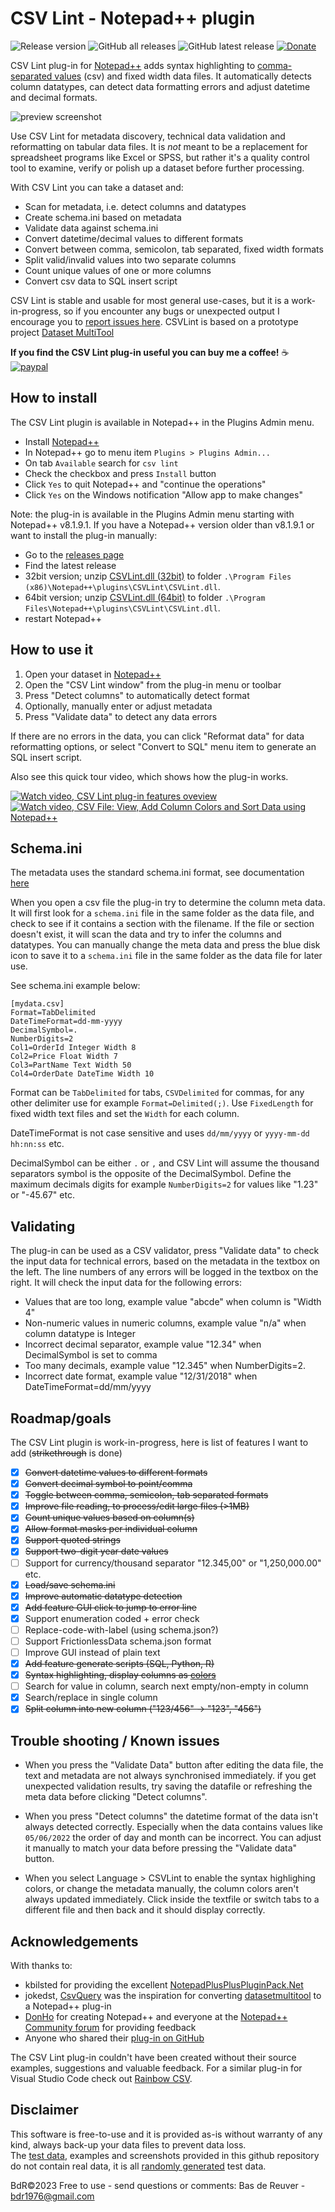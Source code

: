 CSV Lint - Notepad++ plugin
===========================
![Release version](https://img.shields.io/github/v/release/BdR76/CSVLint) ![GitHub all releases](https://img.shields.io/github/downloads/BdR76/CSVLint/total) ![GitHub latest release](https://img.shields.io/github/downloads/BdR76/CSVLint/latest/total) [![Donate](https://img.shields.io/badge/Donate-PayPal-green.svg)](https://www.paypal.com/donate/?hosted_button_id=T8QZSFBNAPERL)   

CSV Lint plug-in for [Notepad++](http://notepad-plus-plus.org/) adds
syntax highlighting to [comma-separated values](https://en.wikipedia.org/wiki/Comma-separated_values)
(csv) and fixed width data files. It automatically detects column datatypes,
can detect data formatting errors and adjust datetime and decimal formats.

![preview screenshot](/csvlint_preview.png?raw=true "CSVLint plug-in preview")

Use CSV Lint for metadata discovery, technical data validation and
reformatting on tabular data files. It is _not_ meant to be a replacement for
spreadsheet programs like Excel or SPSS, but rather it's a quality control
tool to examine, verify or polish up a dataset before further processing.

With CSV Lint you can take a dataset and:

* Scan for metadata, i.e. detect columns and datatypes
* Create schema.ini based on metadata
* Validate data against schema.ini
* Convert datetime/decimal values to different formats
* Convert between comma, semicolon, tab separated, fixed width formats
* Split valid/invalid values into two separate columns
* Count unique values of one or more columns
* Convert csv data to SQL insert script

CSV Lint is stable and usable for most general use-cases, but it is a work-in-progress, 
so if you encounter any bugs or unexpected output I encourage you to [report issues here](https://github.com/BdR76/CSVLint/issues).
CSVLint is based on a prototype project [Dataset MultiTool](https://github.com/BdR76/datasetmultitool)

**If you find the CSV Lint plug-in useful you can buy me a coffee!** ☕  
[![paypal](https://www.paypalobjects.com/en_US/i/btn/btn_donateCC_LG.gif)](https://www.paypal.com/donate/?hosted_button_id=T8QZSFBNAPERL)

How to install
--------------

The CSV Lint plugin is available in Notepad++ in the Plugins Admin menu.

* Install [Notepad++](https://notepad-plus-plus.org/)
* In Notepad++ go to menu item `Plugins > Plugins Admin...`
* On tab `Available` search for `csv lint`
* Check the checkbox and press `Install` button
* Click `Yes` to quit Notepad++ and "continue the operations"
* Click `Yes` on the Windows notification "Allow app to make changes"

Note: the plug-in is available in the Plugins Admin menu starting with
Notepad++ v8.1.9.1. If you have a Notepad++ version older than v8.1.9.1 or
want to install the plug-in manually:

* Go to the [releases page](https://github.com/BdR76/CSVLint/releases)
* Find the latest release
* 32bit version; unzip [CSVLint.dll (32bit)](../../releases/download/0.4.6.6/CSVLint_x86.zip/) to folder `.\Program Files (x86)\Notepad++\plugins\CSVLint\CSVLint.dll`.
* 64bit version; unzip [CSVLint.dll (64bit)](../../releases/download/0.4.6.6/CSVLint_x64.zip/) to folder `.\Program Files\Notepad++\plugins\CSVLint\CSVLint.dll`.
* restart Notepad++

How to use it
-------------

1. Open your dataset in [Notepad++](http://notepad-plus-plus.org/)
2. Open the "CSV Lint window" from the plug-in menu or toolbar
3. Press "Detect columns" to automatically detect format
4. Optionally, manually enter or adjust metadata
5. Press "Validate data" to detect any data errors

If there are no errors in the data, you can click "Reformat data" for data
reformatting options, or select "Convert to SQL" menu item to generate an
SQL insert script.

Also see this quick tour video, which shows how the plug-in works.

[![Watch video, CSV Lint plug-in features oveview](http://img.youtube.com/vi/_Me-ICCBu60/mqdefault.jpg)](http://www.youtube.com/watch?v=_Me-ICCBu60 "CSV Lint plug-in Notepad++") [![Watch video, CSV File: View, Add Column Colors and Sort Data using Notepad++](http://img.youtube.com/vi/k6w5BcaSqHc/mqdefault.jpg)](http://www.youtube.com/watch?v=k6w5BcaSqHc "CSV File: View, Add Column Colors and Sort Data using Notepad++")


Schema.ini
----------
The metadata uses the standard schema.ini format, see documentation
[here](https://docs.microsoft.com/en-us/sql/odbc/microsoft/schema-ini-file-text-file-driver?view=sql-server-ver15)

When you open a csv file the plug-in try to determine the column meta data.
It will first look for a `schema.ini` file in the same folder as the data
file, and check to see if it contains a section with the filename. If the file
or section doesn't exist, it will scan the data and try to infer the columns
and datatypes. You can manually change the meta data and press the blue disk
icon to save it to a `schema.ini` file in the same folder as the data file for
later use.

See schema.ini example below:

	[mydata.csv]
	Format=TabDelimited
	DateTimeFormat=dd-mm-yyyy
	DecimalSymbol=.
	NumberDigits=2
	Col1=OrderId Integer Width 8
	Col2=Price Float Width 7
	Col3=PartName Text Width 50
	Col4=OrderDate DateTime Width 10

Format can be `TabDelimited` for tabs, `CSVDelimited` for commas, for any other
delimiter use for example `Format=Delimited(;)`. Use `FixedLength` for fixed
width text files and set the `Width` for each column.

DateTimeFormat is not case sensitive and uses `dd/mm/yyyy` or
`yyyy-mm-dd hh:nn:ss` etc.

DecimalSymbol can be either `.` or `,` and CSV Lint will assume the thousand
separators symbol is the opposite of the DecimalSymbol. Define the maximum
decimals digits for example `NumberDigits=2` for values like "1.23" or "-45.67"
etc.

Validating 
----------
The plug-in can be used as a CSV validator, press "Validate data" to check the
input data for technical errors, based on the metadata in the textbox on the
left. The line numbers of any errors will be logged in the textbox on the
right. It will check the input data for the following errors:

* Values that are too long, example value "abcde" when column is "Width 4"
* Non-numeric values in numeric columns, example value "n/a" when column datatype is Integer
* Incorrect decimal separator, example value "12.34" when DecimalSymbol is set to comma
* Too many decimals, example value "12.345" when NumberDigits=2.
* Incorrect date format, example value "12/31/2018" when DateTimeFormat=dd/mm/yyyy

Roadmap/goals
-------------
The CSV Lint plugin is work-in-progress, here is list of features I want to add (~~strikethrough~~ is done)

- [x] ~~Convert datetime values to different formats~~
- [x] ~~Convert decimal symbol to point/comma~~
- [x] ~~Toggle between comma, semicolon, tab separated formats~~
- [x] ~~Improve file reading, to process/edit large files (>1MB)~~
- [x] ~~Count unique values based on column(s)~~
- [x] ~~Allow format masks per individual column~~
- [x] ~~Support quoted strings~~
- [x] ~~Support two-digit year date values~~
- [ ] Support for currency/thousand separator "12.345,00" or "1,250,000.00" etc.
- [x] ~~Load/save schema.ini~~
- [x] ~~Improve automatic datatype detection~~
- [x] ~~Add feature GUI click to jump to error line~~
- [x] Support enumeration coded + error check
- [ ] Replace-code-with-label (using schema.json?)
- [ ] Support FrictionlessData schema.json format
- [ ] Improve GUI instead of plain text
- [x] ~~Add feature generate scripts (SQL, Python, R)~~
- [x] ~~Syntax highlighting, display columns as [colors](https://community.notepad-plus-plus.org/topic/21124/c-adding-a-custom-styler-or-lexer-in-c-for-scintilla-notepad/)~~
- [ ] Search for value in column, search next empty/non-empty in column
- [x] Search/replace in single column
- [x] ~~Split column into new column ("123/456" -> "123", "456")~~

Trouble shooting / Known issues
-------------------------------
* When you press the "Validate Data" button after editing the data file, the
text and metadata are not always synchronised immediately. if you get
unexpected validation results, try saving the datafile or refreshing the meta
data before clicking "Detect columns".

* When you press "Detect columns" the datetime format of the data isn't always
detected correctly. Especially when the data contains values like `05/06/2022`
the order of day and month can be incorrect. You can adjust it manually to
match your data before pressing the "Validate data" button.

* When you select Language > CSVLint to enable the syntax highlighing colors,
or change the metadata manually, the column colors aren't always updated
immediately. Click inside the textfile or switch tabs to a different file and
then back and it should display correctly.

Acknowledgements
----------------
With thanks to:

* kbilsted for providing the excellent
[NotepadPlusPlusPluginPack.Net](https://github.com/kbilsted/NotepadPlusPlusPluginPack.Net)
* jokedst, [CsvQuery](https://github.com/jokedst/CsvQuery) was the inspiration for converting [datasetmultitool](https://github.com/BdR76/datasetmultitool) to a Notepad++ plug-in
* [DonHo](https://github.com/donho) for creating Notepad++ and everyone at the [Notepad++ Community forum](https://community.notepad-plus-plus.org/topic/21124/c-adding-a-custom-styler-or-lexer-in-c-for-scintilla-notepad?_=1669066219457) for providing feedback
* Anyone who shared their [plug-in on GitHub](https://github.com/search?l=C%23&q=notepad%2B%2B+plugin&type=Repositories)

The CSV Lint plug-in couldn't have been created without their source examples, suggestions and valuable feedback.
For a similar plug-in for Visual Studio Code check out [Rainbow CSV](https://github.com/mechatroner/vscode_rainbow_csv).

Disclaimer
----------
This software is free-to-use and it is provided as-is without warranty of any
kind, always back-up your data files to prevent data loss.  
The [test data](./testdata/), examples and screenshots provided in this github
repository do not contain real data, it is all
[randomly generated](https://github.com/BdR76/RandomValuesNPP) test data.

BdR©2023 Free to use - send questions or comments: Bas de Reuver - bdr1976@gmail.com
